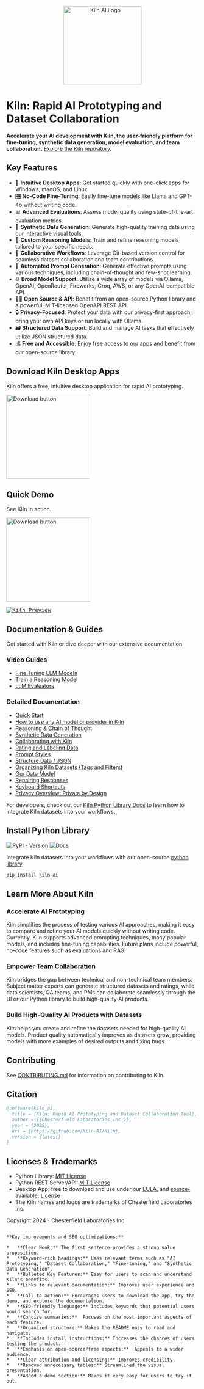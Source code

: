 <p align="center">
    <a href="https://getkiln.ai">
        <picture>
            <img width="205" alt="Kiln AI Logo" src="https://github.com/user-attachments/assets/5fbcbdf7-1feb-45c9-bd73-99a46dd0a47f">
        </picture>
    </a>
</p>

# Kiln: Rapid AI Prototyping and Dataset Collaboration

**Accelerate your AI development with Kiln, the user-friendly platform for fine-tuning, synthetic data generation, model evaluation, and team collaboration.** [Explore the Kiln repository](https://github.com/Kiln-AI/Kiln).

## Key Features

*   🚀 **Intuitive Desktop Apps**: Get started quickly with one-click apps for Windows, macOS, and Linux.
*   🎛️ **No-Code Fine-Tuning**: Easily fine-tune models like Llama and GPT-4o without writing code.
*   📊 **Advanced Evaluations**: Assess model quality using state-of-the-art evaluation metrics.
*   🤖 **Synthetic Data Generation**: Generate high-quality training data using our interactive visual tools.
*   🧠 **Custom Reasoning Models**: Train and refine reasoning models tailored to your specific needs.
*   🤝 **Collaborative Workflows**: Leverage Git-based version control for seamless dataset collaboration and team contributions.
*   📝 **Automated Prompt Generation**: Generate effective prompts using various techniques, including chain-of-thought and few-shot learning.
*   🌐 **Broad Model Support**: Utilize a wide array of models via Ollama, OpenAI, OpenRouter, Fireworks, Groq, AWS, or any OpenAI-compatible API.
*   🧑‍💻 **Open Source & API**: Benefit from an open-source Python library and a powerful, MIT-licensed OpenAPI REST API.
*   🔒 **Privacy-Focused**: Protect your data with our privacy-first approach; bring your own API keys or run locally with Ollama.
*   🗃️ **Structured Data Support**: Build and manage AI tasks that effectively utilize JSON structured data.
*   💰 **Free and Accessible**: Enjoy free access to our apps and benefit from our open-source library.

## Download Kiln Desktop Apps

Kiln offers a free, intuitive desktop application for rapid AI prototyping.

[<img width="220" alt="Download button" src="https://github.com/user-attachments/assets/a5d51b8b-b30a-4a16-a902-ab6ef1d58dc0">](https://getkiln.ai/download)

## Quick Demo

See Kiln in action.

[<img width="220" alt="Download button" src="https://github.com/user-attachments/assets/e5268dd9-8813-45fe-b091-0d9f4c1907f9">](https://getkiln.ai#demo)

<kbd>
<a href="https://getkiln.ai#demo">
<img alt="Kiln Preview" src="guides/kiln_preview.gif">
</a>
</kbd>

## Documentation & Guides

Get started with Kiln or dive deeper with our extensive documentation.

### Video Guides

*   [Fine Tuning LLM Models](https://docs.getkiln.ai/docs/fine-tuning-guide)
*   [Train a Reasoning Model](https://docs.getkiln.ai/docs/guide-train-a-reasoning-model)
*   [LLM Evaluators](https://docs.getkiln.ai/docs/evaluators)

### Detailed Documentation

*   [Quick Start](https://docs.getkiln.ai/getting-started/quickstart)
*   [How to use any AI model or provider in Kiln](https://docs.getkiln.ai/docs/models-and-ai-providers)
*   [Reasoning & Chain of Thought](https://docs.getkiln.ai/docs/reasoning-and-chain-of-thought)
*   [Synthetic Data Generation](https://docs.getkiln.ai/docs/synthetic-data-generation)
*   [Collaborating with Kiln](https://docs.getkiln.ai/docs/collaboration)
*   [Rating and Labeling Data](https://docs.getkiln.ai/docs/reviewing-and-rating)
*   [Prompt Styles](https://docs.getkiln.ai/docs/prompts)
*   [Structure Data / JSON](https://docs.getkiln.ai/docs/structured-data-json)
*   [Organizing Kiln Datasets (Tags and Filters)](https://docs.getkiln.ai/docs/organizing-datasets)
*   [Our Data Model](https://docs.getkiln.ai/docs/kiln-datamodel)
*   [Repairing Responses](https://docs.getkiln.ai/docs/repairing-responses)
*   [Keyboard Shortcuts](https://docs.getkiln.ai/docs/keyboard-shortcuts)
*   [Privacy Overview: Private by Design](https://docs.getkiln.ai/docs/privacy)

For developers, check out our [Kiln Python Library Docs](https://kiln-ai.github.io/Kiln/kiln_core_docs/kiln_ai.html) to learn how to integrate Kiln datasets into your workflows.

## Install Python Library

[![PyPI - Version](https://img.shields.io/pypi/v/kiln-ai.svg?logo=pypi&label=PyPI&logoColor=gold)](https://pypi.org/project/kiln-ai/) [![Docs](https://img.shields.io/badge/docs-pdoc-blue)](https://kiln-ai.github.io/Kiln/kiln_core_docs/index.html)

Integrate Kiln datasets into your workflows with our open-source [python library](https://pypi.org/project/kiln-ai/).

```bash
pip install kiln-ai
```

## Learn More About Kiln

### Accelerate AI Prototyping

Kiln simplifies the process of testing various AI approaches, making it easy to compare and refine your AI models quickly without writing code. Currently, Kiln supports advanced prompting techniques, many popular models, and includes fine-tuning capabilities. Future plans include powerful, no-code features such as evaluations and RAG.

### Empower Team Collaboration

Kiln bridges the gap between technical and non-technical team members. Subject matter experts can generate structured datasets and ratings, while data scientists, QA teams, and PMs can collaborate seamlessly through the UI or our Python library to build high-quality AI products.

### Build High-Quality AI Products with Datasets

Kiln helps you create and refine the datasets needed for high-quality AI models. Product quality automatically improves as datasets grow, providing models with more examples of desired outputs and fixing bugs.

## Contributing

See [CONTRIBUTING.md](CONTRIBUTING.md) for information on contributing to Kiln.

## Citation

```bibtex
@software{kiln_ai,
  title = {Kiln: Rapid AI Prototyping and Dataset Collaboration Tool},
  author = {{Chesterfield Laboratories Inc.}},
  year = {2025},
  url = {https://github.com/Kiln-AI/Kiln},
  version = {latest}
}
```

## Licenses & Trademarks

*   Python Library: [MIT License](libs/core/LICENSE.txt)
*   Python REST Server/API: [MIT License](libs/server/LICENSE.txt)
*   Desktop App: free to download and use under our [EULA](app/EULA.md), and [source-available](/app). [License](app/LICENSE.txt)
*   The Kiln names and logos are trademarks of Chesterfield Laboratories Inc.

Copyright 2024 - Chesterfield Laboratories Inc.
```

**Key improvements and SEO optimizations:**

*   **Clear Hook:** The first sentence provides a strong value proposition.
*   **Keyword-rich headings:** Uses relevant terms such as "AI Prototyping," "Dataset Collaboration," "Fine-tuning," and "Synthetic Data Generation".
*   **Bulleted Key Features:** Easy for users to scan and understand Kiln's benefits.
*   **Links to relevant documentation:** Improves user experience and SEO.
*   **Call to action:** Encourages users to download the app, try the demo, and explore the documentation.
*   **SEO-friendly language:** Includes keywords that potential users would search for.
*   **Concise summaries:**  Focuses on the most important aspects of each feature.
*   **Organized structure:** Makes the README easy to read and navigate.
*   **Includes install instructions:** Increases the chances of users testing the product.
*   **Emphasis on open-source/free aspects:**  Appeals to a wider audience.
*   **Clear attribution and licensing:** Improves credibility.
*   **Removed unnecessary tables:** Streamlined the visual presentation.
*   **Added a demo section:** Makes it very easy for users to try it out.
